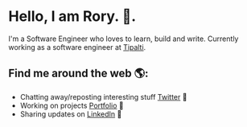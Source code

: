 # Hello, I am Rory. 👋.

I'm a Software Engineer who loves to learn, build and write. Currently working as a software engineer at [Tipalti](https://tipalti.com/).

## Find me around the web 🌎:
- Chatting away/reposting interesting stuff <a href="https://www.twitter.com/mrroryflint">Twitter</a> 💬
- Working on projects <a href="https://rory.codes">Portfolio</a> 🚧
- Sharing updates on <a href="https://www.linkedin.com/in/rory-patrick-flint/">LinkedIn</a> 💼

